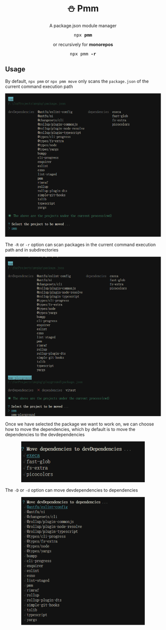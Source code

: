 <h1 align="center">⛄ Pmm</h1>
<p align="center">A package.json module manager</p>

<pre align="center">npx <b>pmm</b></pre>

<p align="center">or recursively for <b>monorepos</b></p>

<pre align="center">npx pmm <b>-r</b></pre>

## Usage

By default, `npx pmm` or `npx pmm move` only scans the `package.json` of the current command execution path 
<br>
<p align='center'>
<img src='./screenshots/default.png' width='600'/>
</p>

The `-R` or `-r` option can scan packages in the current command execution path and in subdirectories
<br>
<p align='center'>
<img src='./screenshots/move-r.png' width='600'/>
</p>

Once we have selected the package we want to work on, we can choose how to move the dependencies, which by default is to move the dependencies 
to the devdependencies
<br>
<p align='center'>
<img src='./screenshots/move.png' width='400'/>
</p>

The `-D` or `-d` option can move devdependencies to dependencies 
<br>
<p align='center'>
<img src='./screenshots/move-d.png' width='400'/>
</p>

